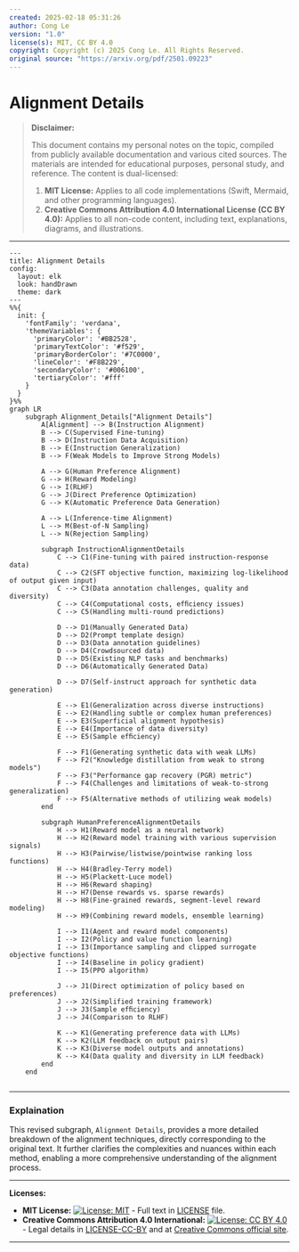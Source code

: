 ```yaml
---
created: 2025-02-18 05:31:26
author: Cong Le
version: "1.0"
license(s): MIT, CC BY 4.0
copyright: Copyright (c) 2025 Cong Le. All Rights Reserved.
original source: "https://arxiv.org/pdf/2501.09223"
---
```




# Alignment Details
> **Disclaimer:**
>
> This document contains my personal notes on the topic,
> compiled from publicly available documentation and various cited sources.
> The materials are intended for educational purposes, personal study, and reference.
> The content is dual-licensed:
> 1. **MIT License:** Applies to all code implementations (Swift, Mermaid, and other programming languages).
> 2. **Creative Commons Attribution 4.0 International License (CC BY 4.0):** Applies to all non-code content, including text, explanations, diagrams, and illustrations.
---



```mermaid
---
title: Alignment Details
config:
  layout: elk
  look: handDrawn
  theme: dark
---
%%{
  init: {
    'fontFamily': 'verdana',
    'themeVariables': {
      'primaryColor': '#BB2528',
      'primaryTextColor': '#f529',
      'primaryBorderColor': '#7C0000',
      'lineColor': '#F8B229',
      'secondaryColor': '#006100',
      'tertiaryColor': '#fff'
    }
  }
}%%
graph LR
    subgraph Alignment_Details["Alignment Details"]
        A[Alignment] --> B(Instruction Alignment)
        B --> C(Supervised Fine-tuning)
        B --> D(Instruction Data Acquisition)
        B --> E(Instruction Generalization)
        B --> F(Weak Models to Improve Strong Models)
        
        A --> G(Human Preference Alignment)
        G --> H(Reward Modeling)
        G --> I(RLHF)
        G --> J(Direct Preference Optimization)
        G --> K(Automatic Preference Data Generation)
        
        A --> L(Inference-time Alignment)
        L --> M(Best-of-N Sampling)
        L --> N(Rejection Sampling)
        
        subgraph InstructionAlignmentDetails
            C --> C1(Fine-tuning with paired instruction-response data)
            C --> C2(SFT objective function, maximizing log-likelihood of output given input)
            C --> C3(Data annotation challenges, quality and diversity)
            C --> C4(Computational costs, efﬁciency issues)
            C --> C5(Handling multi-round predictions)
            
            D --> D1(Manually Generated Data)
            D --> D2(Prompt template design)
            D --> D3(Data annotation guidelines)
            D --> D4(Crowdsourced data)
            D --> D5(Existing NLP tasks and benchmarks)
            D --> D6(Automatically Generated Data)
            
            D --> D7(Self-instruct approach for synthetic data generation)
            
            E --> E1(Generalization across diverse instructions)
            E --> E2(Handling subtle or complex human preferences)
            E --> E3(Superficial alignment hypothesis)
            E --> E4(Importance of data diversity)
            E --> E5(Sample efﬁciency)
            
            F --> F1(Generating synthetic data with weak LLMs)
            F --> F2("Knowledge distillation from weak to strong models")
            F --> F3("Performance gap recovery (PGR) metric")
            F --> F4(Challenges and limitations of weak-to-strong generalization)
            F --> F5(Alternative methods of utilizing weak models)
        end
        
        subgraph HumanPreferenceAlignmentDetails
            H --> H1(Reward model as a neural network)
            H --> H2(Reward model training with various supervision signals)
            H --> H3(Pairwise/listwise/pointwise ranking loss functions)
            H --> H4(Bradley-Terry model)
            H --> H5(Plackett-Luce model)
            H --> H6(Reward shaping)
            H --> H7(Dense rewards vs. sparse rewards)
            H --> H8(Fine-grained rewards, segment-level reward modeling)
            H --> H9(Combining reward models, ensemble learning)
            
            I --> I1(Agent and reward model components)
            I --> I2(Policy and value function learning)
            I --> I3(Importance sampling and clipped surrogate objective functions)
            I --> I4(Baseline in policy gradient)
            I --> I5(PPO algorithm)
            
            J --> J1(Direct optimization of policy based on preferences)
            J --> J2(Simplified training framework)
            J --> J3(Sample efﬁciency)
            J --> J4(Comparison to RLHF)
            
            K --> K1(Generating preference data with LLMs)
            K --> K2(LLM feedback on output pairs)
            K --> K3(Diverse model outputs and annotations)
            K --> K4(Data quality and diversity in LLM feedback)
        end
    end
    
```


----

### Explaination

This revised subgraph, `Alignment Details`, provides a more detailed breakdown of the alignment techniques, directly corresponding to the original text.  It further clarifies the complexities and nuances within each method, enabling a more comprehensive understanding of the alignment process.  


---
**Licenses:**

- **MIT License:**  [![License: MIT](https://img.shields.io/badge/License-MIT-yellow.svg)](LICENSE) - Full text in [LICENSE](LICENSE) file.
- **Creative Commons Attribution 4.0 International:** [![License: CC BY 4.0](https://licensebuttons.net/l/by/4.0/88x31.png)](LICENSE-CC-BY) - Legal details in [LICENSE-CC-BY](LICENSE-CC-BY) and at [Creative Commons official site](http://creativecommons.org/licenses/by/4.0/).

---